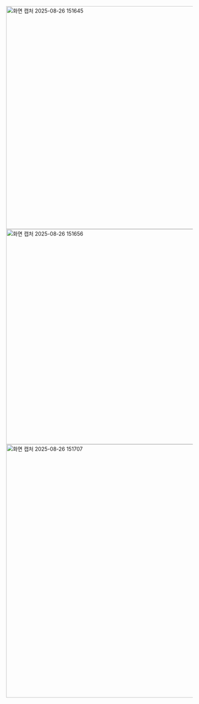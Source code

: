 <img width="1881" height="601" alt="화면 캡처 2025-08-26 151645" src="https://github.com/user-attachments/assets/169c2985-619f-4195-8e0c-4f6858431f78" />
<img width="1493" height="580" alt="화면 캡처 2025-08-26 151656" src="https://github.com/user-attachments/assets/26d1e00f-e505-48a9-914a-6e7b501f179b" />
<img width="1254" height="683" alt="화면 캡처 2025-08-26 151707" src="https://github.com/user-attachments/assets/bbe962f0-c5c4-402c-9b41-aa5040194be5" />
